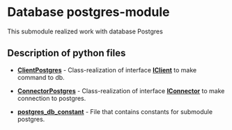 # Database postgres-module

This submodule realized work with database Postgres

## Description of python files

* [**ClientPostgres**](ClientPostgres.py) - Class-realization of interface [**IClient**](../IClient.py) to make command to db.


* [**ConnectorPostgres**](ConnectorPostgres.py) - Class-realization of interface [**IConnector**](../IConnector.py) to make connection to
  postgres.


* [**postgres_db_constant**](postgres_db_constant.py) - File that contains constants for submodule postgres.